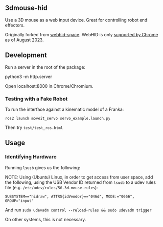 ## 3dmouse-hid

Use a 3D mouse as a web input device. Great for controlling robot end effectors.

Originally forked from [webhid-space](https://github.com/larsgk/webhid-space). WebHID is only [supported by Chrome](https://caniuse.com/?search=webhid) as of August 2023.

## Development

Run a server in the root of the package:

   python3 -m http.server


Open localhost:8000 in Chrome/Chromium.

### Testing with a Fake Robot

To run the interface against a kinematic model of a Franka:

    ros2 launch moveit_servo servo_example.launch.py

Then try `test/test_ros.html`

## Usage


### Identifying Hardware

Running `lsusb` gives us the following:

NOTE:  Using (Ubuntu) Linux, in order to get access from user space, add the following, using the USB Vendor ID returned from `lsusb` to a udev rules file (e.g. `/etc/udev/rules/50-3d-mouse.rules`):

```
SUBSYSTEM=="hidraw", ATTRS{idVendor}=="046d", MODE:="0666", GROUP="input"
```

And run `sudo udevadm control --reload-rules && sudo udevadm trigger`

On other systems, this is not necessary.
